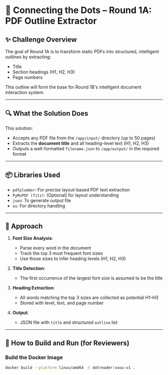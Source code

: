 # 📘 Connecting the Dots – Round 1A: PDF Outline Extractor

## ✨ Challenge Overview

The goal of Round 1A is to transform static PDFs into structured, intelligent outlines by extracting:
- Title
- Section headings (H1, H2, H3)
- Page numbers

This outline will form the base for Round 1B's intelligent document interaction system.

---

## 🔍 What the Solution Does

This solution:
- Accepts any PDF file from the `/app/input/` directory (up to 50 pages)
- Extracts the **document title** and all heading-level text (H1, H2, H3)
- Outputs a well-formatted `filename.json` to `/app/output/` in the required format

---

## 📦 Libraries Used

- `pdfplumber`: For precise layout-based PDF text extraction
- `PyMuPDF (fitz)`: (Optional) for layout understanding
- `json`: To generate output file
- `os`: For directory handling

---

## 🧠 Approach

1. **Font Size Analysis**:
   - Parse every word in the document
   - Track the top 3 most frequent font sizes
   - Use those sizes to infer heading levels (H1, H2, H3)

2. **Title Detection**:
   - The first occurrence of the largest font size is assumed to be the title

3. **Heading Extraction**:
   - All words matching the top 3 sizes are collected as potential H1–H3
   - Stored with level, text, and page number

4. **Output**:
   - JSON file with `title` and structured `outline` list

---

## 🐳 How to Build and Run (for Reviewers)

### Build the Docker Image

```bash
docker build --platform linux/amd64 -t dotreader:vasu-v1 .
